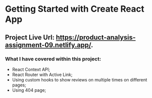 # Getting Started with Create React App

## Project Live Url: https://product-analysis-assignment-09.netlify.app/.


### What I have covered within this project:

* React Context API;
* React Router with Active Link;
* Using custom hooks to show reviews on multiple times on different pages;
* Using 404 page;